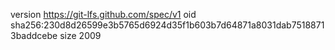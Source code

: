 version https://git-lfs.github.com/spec/v1
oid sha256:230d8d26599e3b5765d6924d35f1b603b7d64871a8031dab75188713baddcebe
size 2009
